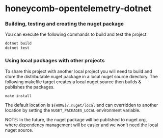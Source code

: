 # honeycomb-opentelemetry-dotnet

### Building, testing and creating the nuget package

You can execute the following commands to build and test the project:

```bash
dotnet build
dotnet test
```

### Using local packages with other projects

To share this project with another local project you will need to build and store the distributable nuget package in a local nuget source directory. The following makefile target creates a local nuget source then builds & publishes the packages.

`make install`

The default location is `${HOME}/.nuget/local` and can overridden to another location by setting the `NUGET_PACKAGES_LOCAL` environment variable.

NOTE: In the future, the nuget package will be published to nuget.org, where dependency management will be easier and we won't need the local nuget source.